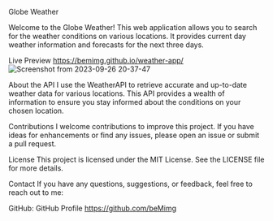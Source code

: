 Globe Weather 

Welcome to the Globe Weather! This web application allows you to search for the weather conditions on various locations. It provides current day weather information and forecasts for the next three days.

Live Preview
https://bemimg.github.io/weather-app/
![Screenshot from 2023-09-26 20-37-47](https://github.com/beMimg/weather-app/assets/126000960/9f8dd1be-032e-4145-83d5-549e873349ad)



About the API
I use the WeatherAPI to retrieve accurate and up-to-date weather data for various locations. This API provides a wealth of information to ensure you stay informed about the conditions on your chosen location.

Contributions
I welcome contributions to improve this project. If you have ideas for enhancements or find any issues, please open an issue or submit a pull request.

License
This project is licensed under the MIT License. See the LICENSE file for more details.

Contact
If you have any questions, suggestions, or feedback, feel free to reach out to me:

GitHub: GitHub Profile
https://github.com/beMimg

